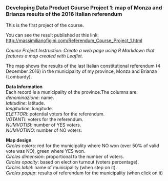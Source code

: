 ### Developing Data Product Course Project 1: map of Monza and Brianza results of the 2016 Italian referendum

This is the first project of the course.

You can see the result published at this link:
http://massimilianofigini.com/Referendum_Course_Project_1.html

*Course Project Instruction: Create a web page using R Markdown that features a map created with Leaflet.*  

The map shows the results of the last Italian constitutional referendum (4 December 2016) in the municipality of my province, Monza and Brianza (Lombardy).  

**Data Information**  
Each record is a municipality of the province.The columns are:  
*denominazione*: name.  
*latitudine*: latitude.  
*longitudine*: longitude.  
*ELETTORI*: potential voters for the referendum.  
*VOTANTI*: voters for the referendum.  
*NUMVOTISI*: number of YES voters.  
*NUMVOTINO*: number of NO voters.

**Map design**  
*Circles colors*: red for the municipality where NO won (over 50% of valid vote was NO), green where YES won.  
*Circles dimension*: proportional to the number of voters.  
*Circles opacity*: based on election turnout (voters percentage).  
*Circles label*: name of municipality (when step on it).  
*Circles popup*: results of referendum for the municipality (when click on it) 
